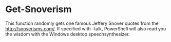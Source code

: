 # Get-Snoverism
This function randomly gets one famous Jeffery Snover quotes from the http://snoverisms.com/.
If specified with -talk, PowerShell will also read you the wisdom with the Windows desktop speechsynthesizer.
